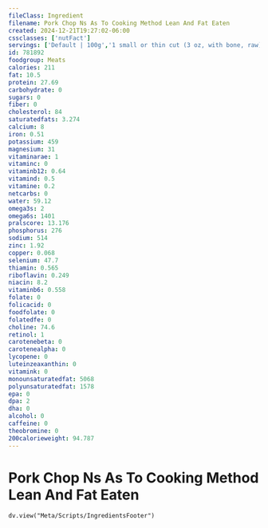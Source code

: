 ```yaml
---
fileClass: Ingredient
filename: Pork Chop Ns As To Cooking Method Lean And Fat Eaten
created: 2024-12-21T19:27:02-06:00
cssclasses: ['nutFact']
servings: ['Default | 100g','1 small or thin cut (3 oz, with bone, raw) (yield after cooking, bone removed) | 47','1 medium (5.5 oz, with bone, raw) (yield after cooking, bone removed) | 87','1 large (8 oz, with bone, raw) (yield after cooking, bone removed) | 127','1 oz, with bone, raw (yield after cooking, bone removed) | 16','1 oz, with bone, cooked (yield after bone removed) | 22','1 oz, boneless, raw (yield after cooking) | 21','1 oz, boneless, cooked | 28','1 cubic inch, boneless, cooked | 17','1 cup, cooked, diced | 134']
id: 781892
foodgroup: Meats
calories: 211
fat: 10.5
protein: 27.69
carbohydrate: 0
sugars: 0
fiber: 0
cholesterol: 84
saturatedfats: 3.274
calcium: 8
iron: 0.51
potassium: 459
magnesium: 31
vitaminarae: 1
vitaminc: 0
vitaminb12: 0.64
vitamind: 0.5
vitamine: 0.2
netcarbs: 0
water: 59.12
omega3s: 2
omega6s: 1401
pralscore: 13.176
phosphorus: 276
sodium: 514
zinc: 1.92
copper: 0.068
selenium: 47.7
thiamin: 0.565
riboflavin: 0.249
niacin: 8.2
vitaminb6: 0.558
folate: 0
folicacid: 0
foodfolate: 0
folatedfe: 0
choline: 74.6
retinol: 1
carotenebeta: 0
carotenealpha: 0
lycopene: 0
luteinzeaxanthin: 0
vitamink: 0
monounsaturatedfat: 5068
polyunsaturatedfat: 1578
epa: 0
dpa: 2
dha: 0
alcohol: 0
caffeine: 0
theobromine: 0
200calorieweight: 94.787
---
```


# Pork Chop Ns As To Cooking Method Lean And Fat Eaten

```dataviewjs
dv.view("Meta/Scripts/IngredientsFooter")
```